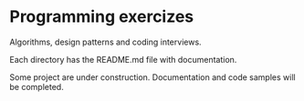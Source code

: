 Programming exercizes
========================

Algorithms, design patterns and coding interviews.

Each directory has the README.md file with documentation.

Some project are under construction. Documentation and code samples will be completed.
